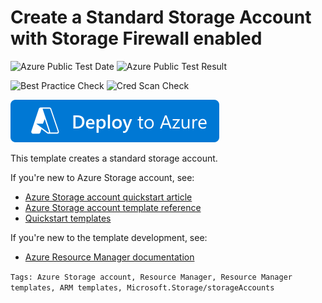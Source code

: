 # Create a Standard Storage Account with Storage Firewall enabled

![Azure Public Test Date](https://azurequickstartsservice.blob.core.windows.net/badges/quickstarts/microsoft.storage/storage-account-create/PublicLastTestDate.svg)
![Azure Public Test Result](https://azurequickstartsservice.blob.core.windows.net/badges/quickstarts/microsoft.storage/storage-account-create/PublicDeployment.svg)

![Best Practice Check](https://azurequickstartsservice.blob.core.windows.net/badges/quickstarts/microsoft.storage/storage-account-create/BestPracticeResult.svg)
![Cred Scan Check](https://azurequickstartsservice.blob.core.windows.net/badges/quickstarts/microsoft.storage/storage-account-create/CredScanResult.svg)

[![Deploy To Azure](https://raw.githubusercontent.com/Azure/azure-quickstart-templates/master/1-CONTRIBUTION-GUIDE/images/deploytoazure.svg?sanitize=true)](https://portal.azure.com/#create/Microsoft.Template/uri/https%3A%2F%2Fraw.githubusercontent.com%2FPritomDas%2FStorage-Account-ARM-Template%2Fcc5214404a27f1797cdf5640085aa869e91c4aa0%2Fazuredeploy.json)

This template creates a standard storage account.

If you're new to Azure Storage account, see:

- [Azure Storage account quickstart article](https://docs.microsoft.com/azure/storage/common/storage-account-create)
- [Azure Storage account template reference](https://docs.microsoft.com/azure/templates/microsoft.storage/allversions)
- [Quickstart templates](https://azure.microsoft.com/resources/templates/?resourceType=Microsoft.Storage&pageNumber=1&sort=Popular)

If you're new to the template development, see:

- [Azure Resource Manager documentation](https://docs.microsoft.com/azure/azure-resource-manager/)

`Tags: Azure Storage account, Resource Manager, Resource Manager templates, ARM templates, Microsoft.Storage/storageAccounts`
